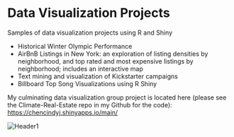 # Data Visualization Projects
Samples of data visualization projects using R and Shiny

* Historical Winter Olympic Performance
* AirBnB Listings in New York: an exploration of listing densities by neighborhood, and top rated and most expensive listings by neighborhood; includes an interactive map
* Text mining and visualization of Kickstarter campaigns
* Billboard Top Song Visualizations using R Shiny

My culminating data visualization group project is located here (please see the Climate-Real-Estate repo in my Github for the code): https://chencindyj.shinyapps.io/main/

![Header1](https://github.com/chencindyj/Data_Viz_Projects/blob/main/Winter%20Olympics/output/unnamed-chunk-2-1.png "Header1")
